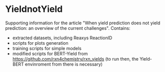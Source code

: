 # YieldnotYield
Supporting information for the article "When yield prediction does not yield prediction: an overview of the current challenges".
Contains: 
- extracted datasets, including Reaxys ReactionID
- scripts for plots generation
- training scripts for simple models
- modified scripts for BERT-Yield from https://github.com/rxn4chemistry/rxn_yields (to run then, the Yield-BERT envinroment from there is necessary)
